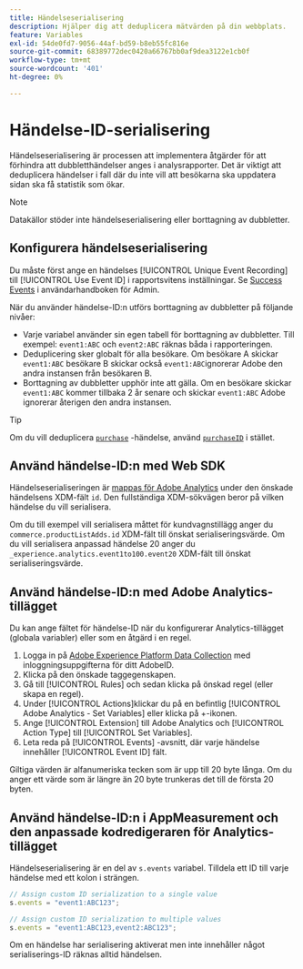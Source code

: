 ```yaml
---
title: Händelseserialisering
description: Hjälper dig att deduplicera mätvärden på din webbplats.
feature: Variables
exl-id: 54de0fd7-9056-44af-bd59-b8eb55fc816e
source-git-commit: 68389772dec0420a66767bb0af9dea3122e1cb0f
workflow-type: tm+mt
source-wordcount: '401'
ht-degree: 0%

---
```


# Händelse-ID-serialisering

Händelseserialisering är processen att implementera åtgärder för att förhindra att dubbletthändelser anges i analysrapporter. Det är viktigt att deduplicera händelser i fall där du inte vill att besökarna ska uppdatera sidan ska få statistik som ökar.

>[!NOTE]
>
>Datakällor stöder inte händelseserialisering eller borttagning av dubbletter.

## Konfigurera händelseserialisering

Du måste först ange en händelses [!UICONTROL Unique Event Recording] till [!UICONTROL Use Event ID] i rapportsvitens inställningar. Se [Success Events](/help/admin/admin/c-manage-report-suites/c-edit-report-suites/conversion-var-admin/c-success-events/success-event.md) i användarhandboken för Admin.

När du använder händelse-ID:n utförs borttagning av dubbletter på följande nivåer:

* Varje variabel använder sin egen tabell för borttagning av dubbletter. Till exempel: `event1:ABC` och `event2:ABC` räknas båda i rapporteringen.
* Deduplicering sker globalt för alla besökare. Om besökare A skickar `event1:ABC` besökare B skickar också `event1:ABC`ignorerar Adobe den andra instansen från besökaren B.
* Borttagning av dubbletter upphör inte att gälla. Om en besökare skickar `event1:ABC` kommer tillbaka 2 år senare och skickar `event1:ABC` Adobe ignorerar återigen den andra instansen.

>[!TIP]
>
>Om du vill deduplicera [`purchase`](event-purchase.md) -händelse, använd [`purchaseID`](../purchaseid.md) i stället.

## Använd händelse-ID:n med Web SDK

Händelseserialiseringen är [mappas för Adobe Analytics](https://experienceleague.adobe.com/docs/analytics/implementation/aep-edge/variable-mapping.html) under den önskade händelsens XDM-fält `id`. Den fullständiga XDM-sökvägen beror på vilken händelse du vill serialisera.

Om du till exempel vill serialisera måttet för kundvagnstillägg anger du `commerce.productListAdds.id` XDM-fält till önskat serialiseringsvärde. Om du vill serialisera anpassad händelse 20 anger du `_experience.analytics.event1to100.event20` XDM-fält till önskat serialiseringsvärde.

## Använd händelse-ID:n med Adobe Analytics-tillägget

Du kan ange fältet för händelse-ID när du konfigurerar Analytics-tillägget (globala variabler) eller som en åtgärd i en regel.

1. Logga in på [Adobe Experience Platform Data Collection](https://experience.adobe.com/data-collection) med inloggningsuppgifterna för ditt AdobeID.
2. Klicka på den önskade taggegenskapen.
3. Gå till [!UICONTROL Rules] och sedan klicka på önskad regel (eller skapa en regel).
4. Under [!UICONTROL Actions]klickar du på en befintlig [!UICONTROL Adobe Analytics - Set Variables] eller klicka på +-ikonen.
5. Ange [!UICONTROL Extension] till Adobe Analytics och [!UICONTROL Action Type] till [!UICONTROL Set Variables].
6. Leta reda på [!UICONTROL Events] -avsnitt, där varje händelse innehåller [!UICONTROL Event ID] fält.

Giltiga värden är alfanumeriska tecken som är upp till 20 byte långa. Om du anger ett värde som är längre än 20 byte trunkeras det till de första 20 byten.

## Använd händelse-ID:n i AppMeasurement och den anpassade kodredigeraren för Analytics-tillägget

Händelseserialisering är en del av `s.events` variabel. Tilldela ett ID till varje händelse med ett kolon i strängen.

```js
// Assign custom ID serialization to a single value
s.events = "event1:ABC123";

// Assign custom ID serialization to multiple values
s.events = "event1:ABC123,event2:ABC123";
```

Om en händelse har serialisering aktiverat men inte innehåller något serialiserings-ID räknas alltid händelsen.
